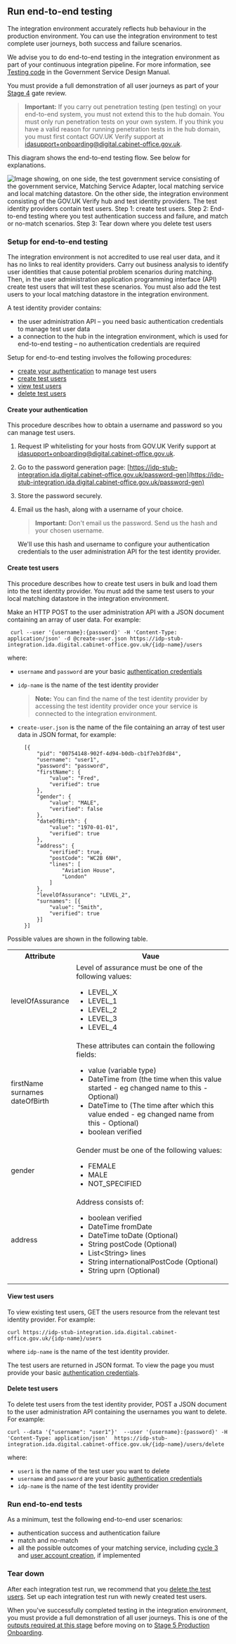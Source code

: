 ## Run end-to-end testing

The integration environment accurately reflects hub behaviour in the
production environment. You can use the integration environment to test
complete user journeys, both success and failure scenarios.

We advise you to do end-to-end testing in the integration environment as
part of your continuous integration pipeline. For more information, see
[Testing
code](https://www.gov.uk/service-manual/making-software/code-testing) in
the Government Service Design Manual.

You must provide a full demonstration of all user journeys as part of
your [Stage
4](http://alphagov.github.io/identity-assurance-documentation/stage4/Stage4.html#stage-4)
gate review.

> **Important:** If you carry out penetration testing (pen testing) on your end-to-end
> system, you must not extend this to the hub domain. You must only run
> penetration tests on your own system. If you think you have a valid
> reason for running penetration tests in the hub domain, you must first
> contact GOV.UK Verify support at
> <idasupport+onboarding@digital.cabinet-office.gov.uk>.

This diagram shows the end-to-end testing flow. See below for
explanations.

![Image showing, on one side, the test government service consisting of the government service, Matching Service Adapter, local matching service and local matching datastore.  On the other side, the integration environment consisting of the GOV.UK Verify hub and test identity providers. The test identity providers contain test users. Step 1: create test users. Step 2: End-to-end testing where you test authentication success and failure, and match or no-match scenarios. Step 3: Tear down where you delete test users](/documentation/env/envEndToEndTestsGraphic.svg)

### Setup for end-to-end testing

The integration environment is not accredited to use real user data, and
it has no links to real identity providers. Carry out business analysis
to identify user identities that cause potential problem scenarios
during matching. Then, in the user administration application programming interface (API) create test users
that will test these scenarios. You must also add the test users to your
local matching datastore in the integration environment.

A test identity provider contains:

* the user administration API – you need basic authentication
    credentials to manage test user data
* a connection to the hub in the integration environment, which is
    used for end-to-end testing – no authentication credentials are
    required

Setup for end-to-end testing involves the following procedures:

* [create your authentication](#create-your-authentication) to manage test users
* [create test users](#create-test-users)
* [view test users](#view-test-users)
* [delete test users](#delete-test-users)

#### Create your authentication

This procedure describes how to obtain a username and password so you
can manage test users.

1.  Request IP whitelisting for your hosts from GOV.UK Verify support at
    <idasupport+onboarding@digital.cabinet-office.gov.uk>.
1.  Go to the password generation page:
    [https://idp-stub-integration.ida.digital.cabinet-office.gov.uk/password-gen](https://idp-stub-integration.ida.digital.cabinet-office.gov.uk/password-gen)
1.  Store the password securely. 
1.  Email us the hash, along with a username of your choice.

    > **Important:** Don't email us the password. Send us the hash and your chosen username.

    We'll use this hash and username to configure your authentication credentials to the user administration API for the test identity provider.

#### Create test users

This procedure describes how to create test users in bulk and load them
into the test identity provider. You must add the same test users to
your local matching datastore in the integration environment.

Make an HTTP POST to the user administration API with a JSON document
containing an array of user data. For example:

```
 curl --user '{username}:{password}' -H 'Content-Type: application/json' -d @create-user.json https://idp-stub-integration.ida.digital.cabinet-office.gov.uk/{idp-name}/users
```

where:

* `username` and `password` are your
    basic [authentication credentials](#create-your-authentication)
* `idp-name` is the name of the test identity provider

    > **Note:** You can find the name of the test identity provider by accessing
    > the test identity provider once your service is connected to the
    > integration environment.

* `create-user.json` is the name of the file containing an array of
    test user data in JSON format, for example:

        [{
            "pid": "00754148-902f-4d94-b0db-cb1f7eb3fd84",
            "username": "user1",
            "password": "password",
            "firstName": {
                "value": "Fred",
                "verified": true
            },
            "gender": {
                "value": "MALE",
                "verified": false
            },
            "dateOfBirth": {
                "value": "1970-01-01",
                "verified": true
            },
            "address": {
                "verified": true,
                "postCode": "WC2B 6NH",
                "lines": [
                    "Aviation House",
                    "London"
                ]
            },
            "levelOfAssurance": "LEVEL_2",
            "surnames": [{
                "value": "Smith",
                "verified": true
            }]
        }]

Possible values are shown in the following table.

<table>
  <tbody>
    <tr>
      <th>Attribute</th>
      <th >Vaue</th>
    </tr>
    <tr>
      <td valign="middle">levelOfAssurance</td>
      <td >Level of assurance must be one of the following values:<br>
         <ul>
          <li>LEVEL_X</li>
          <li>LEVEL_1</li>
          <li>LEVEL_2</li>          
          <li>LEVEL_3</li>
          <li>LEVEL_4</li>
         </ul>
      </td>
    </tr>
    <tr>
      <td>firstName<br>
      surnames<br>
      dateOfBirth<br>
      </td>
      <td >These attributes can contain the following fields:<br>
         <ul>
          <li>value (variable type)</li>
          <li>DateTime from (the time when this value started - eg changed name to this - Optional)</li>
          <li>DateTime to (The time after which this value ended - eg changed name from this - Optional)</li>          
          <li>boolean verified</li>
         </ul>
      </td>
    </tr>
    <tr>
      <td>gender</td>
      <td >Gender must be one of the following values:<br>
         <ul>
          <li>FEMALE</li>
          <li>MALE</li>
          <li>NOT_SPECIFIED</li>
         </ul>
      </td>
    </tr>
    <tr>
      <td>address</td>
      <td >Address consists of:<br>
         <ul>
          <li>boolean verified</li>
          <li>DateTime fromDate</li>
          <li>DateTime toDate (Optional)</li>
          <li>String postCode (Optional)</li>
          <li>List&#60;String&#62; lines</li>
          <li>String internationalPostCode (Optional)</li>
          <li>String uprn (Optional)</li>
         </ul>
      </td>
    </tr>
  </tbody>
</table>



#### View test users

To view existing test users, GET the users resource from the relevant
test identity provider. For example:

    curl https://idp-stub-integration.ida.digital.cabinet-office.gov.uk/{idp-name}/users

where `idp-name` is the name of the test identity provider.

The test users are returned in JSON format. To view the page you must
provide your basic [authentication credentials](#create-your-authentication).

#### Delete test users

To delete test users from the test identity provider, POST a JSON
document to the user administration API containing the usernames you
want to delete. For example:

    curl --data '{"username": "user1"}'  --user '{username}:{password}' -H 'Content-Type: application/json'  https://idp-stub-integration.ida.digital.cabinet-office.gov.uk/{idp-name}/users/delete

where:

* `user1` is the name of the test user you want to delete
* `username` and `password` are your
    basic [authentication credentials](#create-your-authentication)
* `idp-name` is the name of the test identity provider

### Run end-to-end tests

As a minimum, test the following end-to-end user scenarios:

* authentication success and authentication failure
* match and no-match
* all the possible outcomes of your matching service, including
    [cycle 3](#cycle-3-additional-information-match) and [user account creation](#create-user-accounts), if
    implemented

### Tear down

After each integration test run, we recommend that you
[delete the test users](#delete-test-users). Set up each integration test run
with newly created test users.

When you've successfully completed testing in the integration
environment, you must provide a full demonstration of all user journeys.
This is one of the [outputs required at this
stage](http://alphagov.github.io/identity-assurance-documentation/stage4/Stage4.html#stage-4)
before moving on to [Stage 5 Production
Onboarding](http://alphagov.github.io/identity-assurance-documentation/stage5/Stage5.html).
